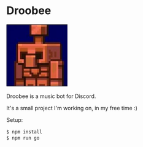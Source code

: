 # Droobee
![Droobee](copperGolumMC.png)

Droobee is a music bot for Discord.

It's a small project I'm working on, in my free time :)

Setup:
```
$ npm install
$ npm run go
```
